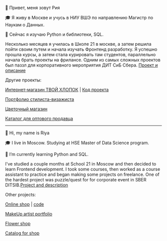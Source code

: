 👋 Привет, меня зовут Рия

🎓 Я живу в Москве и учусь в НИУ ВШЭ по направлению Магистр по Наукам о Данных. 

🌱 Сейчас я изучаю Python и библиотеки, SQL.

Несколько месяцев я училась в Школе 21 в москве, а затем решила пойти своим путем и начала изучать Фронтенд разработку.
Я успешно прошла курсы, а затем стала курировать там студентов, параллельно начала брать проекты на фрилансе. 
Одним из самых сложных проектов был паззл для корпоративного мероприятия ДИТ СиБ Сбера. [Проект и описание](https://github.com/romanovariya/sber_puzzle)

Другие проекты: 

[Интернет-магазин ТВОЙ ХЛОПОК](https://tvoy-hlopok.ru/) | [Код проекта](https://github.com/romanovariya/website-cotton)

[Портфолио стилиста-визажиста](https://helga-polyukh.ru/)

[Цветочный магазин](https://oasismsk.ru/)

[Каталог для оптового продавца](https://juteopt.ru/)


---------
👋 Hi, my name is Riya

🎓 I live in Moscow. Studying at HSE Master of Data Science program.

🌱 I’m currently learning Python and SQL.

I've studied a couple months at School 21 in Moscow and then decided to learn Frontend development. 
I took some courses, then worked as a course assistant to practice and began making some projects on freelance.
One of the hardest project was puzzle/quest for for corporate event in SBER DITSIB.[Project and description](https://github.com/romanovariya/sber_puzzle)

Other projects: 

[Online shop](https://tvoy-hlopok.ru/) | [code](https://github.com/romanovariya/website-cotton)

[MakeUp artist portfolio](https://helga-polyukh.ru/)

[Flower shop](https://oasismsk.ru/)

[Catalog for shop](https://juteopt.ru/)

